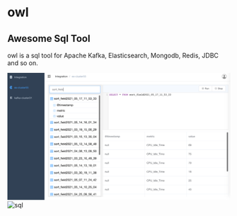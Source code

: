 # owl

## Awesome Sql Tool

owl is a sql tool for Apache Kafka, Elasticsearch, Mongodb, Redis, JDBC and so on.

![sql](https://github.com/wangdisdu/owl/raw/master/doc/sqleditor.png)
![sql](https://gitee.com/wangdisdu/owl/raw/master/doc/sqleditor.png)